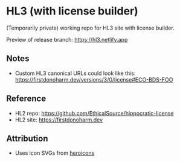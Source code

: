 # HL3 (with license builder)

(Temporarily private) working repo for HL3 site with license builder.

Preview of release branch: https://hl3.netlify.app

## Notes
* Custom HL3 canonical URLs could look like this: https://firstdonoharm.dev/versions/3/0/license#ECO-BDS-FOO

## Reference
* HL2 repo: https://github.com/EthicalSource/hippocratic-license
* HL2 site: https://firstdonoharm.dev

## Attribution
* Uses icon SVGs from [heroicons](https://heroicons.com)